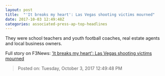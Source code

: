 ```yaml
---
layout: post
title:  "'It breaks my heart': Las Vegas shooting victims mourned"
date: 2017-10-03 12:49:48Z
categories: associated-press-ap-top-headlines
---
```


They were school teachers and youth football coaches, real estate agents and local business owners.


Full story on F3News: ['It breaks my heart': Las Vegas shooting victims mourned](http://www.f3nws.com/n/2ajzrC)

> Posted on: Tuesday, October 3, 2017 12:49:48 PM
